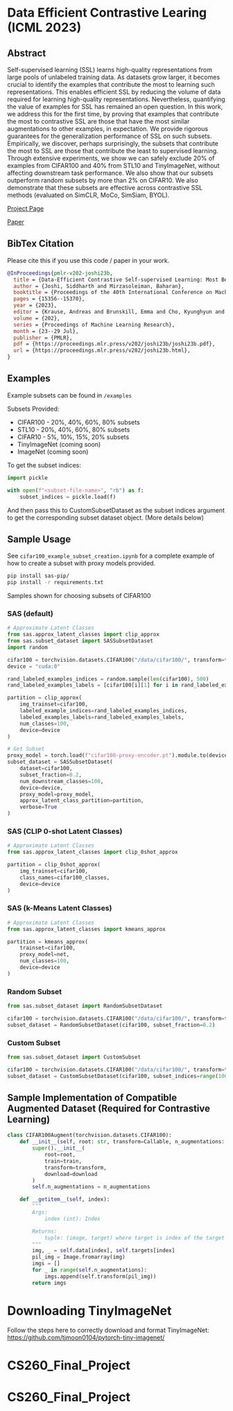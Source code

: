 # Data Efficient Contrastive Learing (ICML 2023)

## Abstract

Self-supervised learning (SSL) learns high-quality representations from large pools of unlabeled training data. As datasets grow larger, it becomes crucial to identify the examples that contribute the most to learning such representations. This enables efficient SSL by reducing the volume of data required for learning high-quality representations. Nevertheless, quantifying the value of examples for SSL has remained an open question. In this work, we address this for the first time, by proving that examples that contribute the most to contrastive SSL are those that have the most similar augmentations to other examples, in expectation. We provide rigorous guarantees for the generalization performance of SSL on such subsets. Empirically, we discover, perhaps surprisingly, the subsets that contribute the most to SSL are those that contribute the least to supervised learning. Through extensive experiments, we show we can safely exclude 20% of examples from CIFAR100 and 40% from STL10 and TinyImageNet, without affecting downstream task performance. We also show that our subsets outperform random subsets by more than 2% on CIFAR10. We also demonstrate that these subsets are effective across contrastive SSL methods (evaluated on SimCLR, MoCo, SimSiam, BYOL).

[Project Page](https://sjoshi804.github.io/data-efficient-contrastive-learning/)

[Paper](https://proceedings.mlr.press/v202/joshi23b.html)

## BibTex Citation

Please cite this if you use this code / paper in your work.

```bibtex
@InProceedings{pmlr-v202-joshi23b,
  title = {Data-Efficient Contrastive Self-supervised Learning: Most Beneficial Examples for Supervised Learning Contribute the Least},
  author = {Joshi, Siddharth and Mirzasoleiman, Baharan},
  booktitle = {Proceedings of the 40th International Conference on Machine Learning},
  pages = {15356--15370},
  year = {2023},
  editor = {Krause, Andreas and Brunskill, Emma and Cho, Kyunghyun and Engelhardt, Barbara and Sabato, Sivan and Scarlett, Jonathan},
  volume = {202},
  series = {Proceedings of Machine Learning Research},
  month = {23--29 Jul},
  publisher = {PMLR},
  pdf = {https://proceedings.mlr.press/v202/joshi23b/joshi23b.pdf},
  url = {https://proceedings.mlr.press/v202/joshi23b.html},
}
```

## Examples

Example subsets can be found in `/examples`

Subsets Provided:

- CIFAR100 - 20%, 40%, 60%, 80% subsets
- STL10 - 20%, 40%, 60%, 80% subsets
- CIFAR10 - 5%, 10%, 15%, 20% subsets
- TinyImageNet (coming soon)
- ImageNet (coming soon)

To get the subset indices:

```python
import pickle

with open(f"<subset-file-name>", "rb") as f:
    subset_indices = pickle.load(f)
```

And then pass this to CustomSubsetDataset as the subset indices argument to get the corresponding subset dataset object. (More details below)

## Sample Usage

See `cifar100_example_subset_creation.ipynb` for a complete example of how to create a subset with proxy models provided. 

```bash
pip install sas-pip/
pip install -r requirements.txt
```

Samples shown for choosing subsets of CIFAR100

### SAS (default)

```python
# Approximate Latent Classes
from sas.approx_latent_classes import clip_approx
from sas.subset_dataset import SASSubsetDataset
import random 

cifar100 = torchvision.datasets.CIFAR100("/data/cifar100/", transform=transforms.ToTensor())
device = "cuda:0"

rand_labeled_examples_indices = random.sample(len(cifar100), 500)
rand_labeled_examples_labels = [cifar100[i][1] for i in rand_labeled_examples_indices]

partition = clip_approx(
    img_trainset=cifar100,
    labeled_example_indices=rand_labeled_examples_indices, 
    labeled_examples_labels=rand_labeled_examples_labels,
    num_classes=100,
    device=device
)

# Get Subset
proxy_model = torch.load(f"cifar100-proxy-encoder.pt").module.to(device)
subset_dataset = SASSubsetDataset(
    dataset=cifar100,
    subset_fraction=0.2,
    num_downstream_classes=100,
    device=device,
    proxy_model=proxy_model,
    approx_latent_class_partition=partition,
    verbose=True
)
```

### SAS (CLIP 0-shot Latent Classes)

```python
# Approximate Latent Classes
from sas.approx_latent_classes import clip_0shot_approx

partition = clip_0shot_approx(
    img_trainset=cifar100,
    class_names=cifar100_classes,
    device=device
)
```

### SAS (k-Means Latent Classes)

```python
# Approximate Latent Classes
from sas.approx_latent_classes import kmeans_approx

partition = kmeans_approx(
    trainset=cifar100,
    proxy_model=net, 
    num_classes=100,
    device=device
)
```

### Random Subset

```python
from sas.subset_dataset import RandomSubsetDataset

cifar100 = torchvision.datasets.CIFAR100("/data/cifar100/", transform=transforms.ToTensor())
subset_dataset = RandomSubsetDataset(cifar100, subset_fraction=0.2)

```

### Custom Subset

```python
from sas.subset_dataset import CustomSubset

cifar100 = torchvision.datasets.CIFAR100("/data/cifar100/", transform=transforms.ToTensor())
subset_dataset = CustomSubsetDataset(cifar100, subset_indices=range(10000))
```

## Sample Implementation of Compatible Augmented Dataset (Required for Contrastive Learning)

```python
class CIFAR100Augment(torchvision.datasets.CIFAR100):
    def __init__(self, root: str, transform=Callable, n_augmentations: int = 2, train: bool = True, download: bool = False):
        super().__init__(
            root=root,
            train=train,
            transform=transform,
            download=download
        )
        self.n_augmentations = n_augmentations

    def __getitem__(self, index):
        """
        Args:
            index (int): Index

        Returns:
            tuple: (image, target) where target is index of the target class.
        """
        img, _ = self.data[index], self.targets[index]
        pil_img = Image.fromarray(img)
        imgs = []
        for _ in range(self.n_augmentations):
            imgs.append(self.transform(pil_img))
        return imgs
```

# Downloading TinyImageNet

Follow the steps here to correctly download and format TinyImageNet: https://github.com/tjmoon0104/pytorch-tiny-imagenet/
# CS260_Final_Project
# CS260_Final_Project
